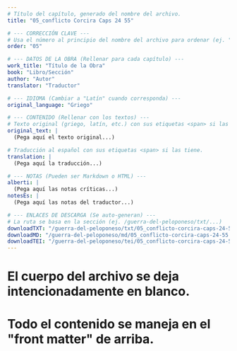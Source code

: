 ```yaml
---
# Título del capítulo, generado del nombre del archivo.
title: "05_conflicto Corcira Caps 24 55"

# --- CORRECCIÓN CLAVE ---
# Usa el número al principio del nombre del archivo para ordenar (ej. "05" de "05_conflicto...")
order: "05"

# --- DATOS DE LA OBRA (Rellenar para cada capítulo) ---
work_title: "Título de la Obra"
book: "Libro/Sección"
author: "Autor"
translator: "Traductor"

# --- IDIOMA (Cambiar a "Latín" cuando corresponda) ---
original_language: "Griego"

# --- CONTENIDO (Rellenar con los textos) ---
# Texto original (griego, latín, etc.) con sus etiquetas <span> si las tiene.
original_text: |
  (Pega aquí el texto original...)

# Traducción al español con sus etiquetas <span> si las tiene.
translation: |
  (Pega aquí la traducción...)

# --- NOTAS (Pueden ser Markdown o HTML) ---
alberti: |
  (Pega aquí las notas críticas...)
notesEs: |
  (Pega aquí las notas del traductor...)

# --- ENLACES DE DESCARGA (Se auto-generan) ---
# La ruta se basa en la sección (ej. /guerra-del-peloponeso/txt/...)
downloadTXT: "/guerra-del-peloponeso/txt/05_conflicto-corcira-caps-24-55.txt"
downloadMD: "/guerra-del-peloponeso/md/05_conflicto-corcira-caps-24-55.md"
downloadTEI: "/guerra-del-peloponeso/tei/05_conflicto-corcira-caps-24-55.xml"
---
```

# El cuerpo del archivo se deja intencionadamente en blanco.
# Todo el contenido se maneja en el "front matter" de arriba.